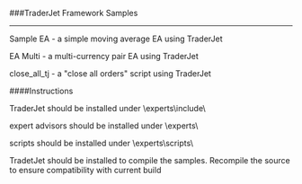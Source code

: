 ###TraderJet Framework Samples
***

Sample EA - a simple moving average EA using TraderJet

EA Multi - a multi-currency pair EA using TraderJet

close\_all\_tj - a "close all orders" script using TraderJet

####Instructions

TraderJet should be installed under <mt4 root>\experts\include\

expert advisors should be installed under <mt4 root>\experts\

scripts should be installed under <mt4 root>\experts\scripts\

TradetJet should be installed to compile the samples. Recompile the source to ensure compatibility with current build